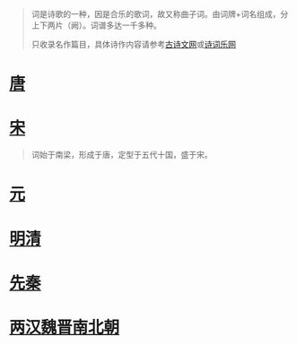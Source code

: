 > 词是诗歌的一种，因是合乐的歌词，故又称曲子词。由词牌+词名组成，分上下两片（阙）。词谱多达一千多种。
> 
> 只收录名作篇目，具体诗作内容请参考[古诗文网](https://www.gushiwen.cn)或[诗词乐网](https://www.shicile.com)
> 
# [唐](poetry-t.md)
# [宋](poetry-s.md)
> 词始于南梁，形成于唐，定型于五代十国，盛于宋。
# [元](poetry-y.md)
# [明清](poetry-mq.md)
# [先秦](poetry-xq.md)
# [两汉魏晋南北朝](poetry-hwj.md)
